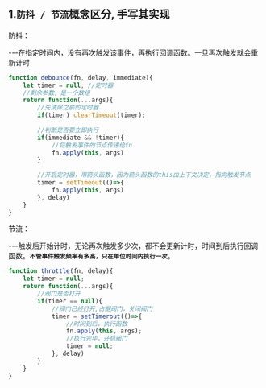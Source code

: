 ## 1.`防抖 / 节流`概念区分, 手写其实现

防抖：

---在指定时间内，没有再次触发该事件，再执行回调函数。一旦再次触发就会重新计时

``` javascript
function debounce(fn, delay, immediate){
	let timer = null; //定时器
    //剩余参数，是一个数组
    return function(...args){
        //先清除之前的定时器
        if(timer) clearTimeout(timer);
        
        //判断是否要立即执行
        if(immediate && !timer){
            //将触发事件的节点传递给fn
            fn.apply(this, args)
        }
        
        //开启定时器，用箭头函数，因为箭头函数的this由上下文决定，指向触发节点
        timer = setTimeout(()=>{
            fn.apply(this, args)
        }, delay)
    }
}
```



节流：

---触发后开始计时，无论再次触发多少次，都不会更新计时，时间到后执行回调函数。**`不管事件触发频率有多高，只在单位时间内执行一次`**。

``` javascript
function throttle(fn, delay){
    let timer = null;
    return function(...args){
        //阀门是否打开
        if(timer == null){
            //阀门已经打开,占据阀门，关闭阀门
            timer = setTimerout(()=>{
                //时间到后，执行函数
                fn.apply(this, args);
                //执行完毕，开启阀门
                timer = null;
            }, delay)
        }
    }
}
```

